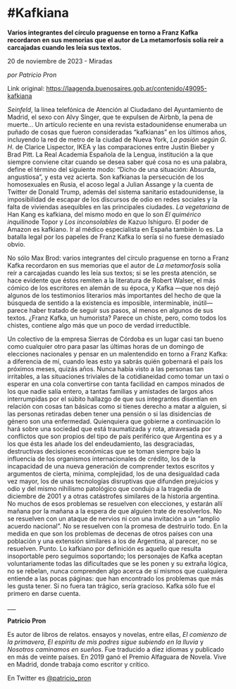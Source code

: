 # #Kafkiana

**Varios integrantes del círculo praguense en torno a Franz Kafka recordaron en sus memorias que el autor de La metamorfosis solía reír a carcajadas cuando les leía sus textos.**

20 de noviembre de 2023 - Miradas

_por Patricio Pron_

Link original: https://laagenda.buenosaires.gob.ar/contenido/49095-kafkiana



*Seinfeld*, la línea telefónica de Atención al Ciudadano del Ayuntamiento de Madrid, el sexo con Alvy Singer, que te expulsen de Airbnb, la pena de muerte... Un artículo reciente en una revista estadounidense enumeraba un puñado de cosas que fueron consideradas “kafkianas” en los últimos años, incluyendo la red de metro de la ciudad de Nueva York, *La pasión según G. H.* de Clarice Lispector, IKEA y las comparaciones entre Justin Bieber y Brad Pitt. La Real Academia Española de la Lengua, institución a la que siempre conviene citar cuando se desea saber qué cosa no es una palabra, define el término del siguiente modo: “Dicho de una situación: Absurda, angustiosa”, y esta vez acierta. Son kafkianas la persecución de los homosexuales en Rusia, el acoso legal a Julian Assange y la cuenta de Twitter de Donald Trump, además del sistema sanitario estadounidense, la imposibilidad de escapar de los discursos de odio en redes sociales y la falta de viviendas asequibles en las principales ciudades. *La vegetariana* de Han Kang es kafkiana, del mismo modo en que lo son *El quimérico inquilino*de Topor y *Los inconsolables* de Kazuo Ishiguro. El poder de Amazon es kafkiano. Ir al médico especialista en España también lo es. La batalla legal por los papeles de Franz Kafka lo sería si no fuese demasiado obvio.




No sólo Max Brod: varios integrantes del círculo praguense en torno a Franz Kafka recordaron en sus memorias que el autor de *La metamorfosis* solía reír a carcajadas cuando les leía sus textos; si se les presta atención, se hace evidente que éstos remiten a la literatura de Robert Walser, el más cómico de los escritores en alemán de su época, y Kafka —que nos dejó algunos de los testimonios literarios más importantes del hecho de que la búsqueda de sentido a la existencia es imposible, interminable, inútil— parece haber tratado de seguir sus pasos, al menos en algunos de sus textos. ¿Franz Kafka, un humorista? Parece un chiste, pero, como todos los chistes, contiene algo más que un poco de verdad irreductible.




Un colectivo de la empresa Sierras de Córdoba es un lugar casi tan bueno como cualquier otro para pasar las últimas horas de un domingo de elecciones nacionales y pensar en un malentendido en torno a Franz Kafka: a diferencia de mí, cuando leas esto ya sabrás quién gobernará el país los próximos meses, quizás años. Nunca había visto a las personas tan irritables, a las situaciones triviales de la cotidianeidad como tomar un taxi o esperar en una cola convertirse con tanta facilidad en campos minados de los que nadie salía entero, a tantas familias y amistades de largos años interrumpidas por el súbito hallazgo de que sus integrantes disentían en relación con cosas tan básicas como si tienes derecho a matar a alguien, si las personas retiradas deben tener una pensión o si las disidencias de género son una enfermedad. Quienquiera que gobierne a continuación lo hará sobre una sociedad que está traumatizada y rota, atravesada por conflictos que son propios del tipo de país periférico que Argentina es y a los que ésta les añade los del endeudamiento, las desgraciadas, destructivas decisiones económicas que se toman siempre bajo la influencia de los organismos internacionales de crédito, los de la incapacidad de una nueva generación de comprender textos escritos y argumentos de cierta, mínima, complejidad, los de una desigualdad cada vez mayor, los de unas tecnologías disruptivas que difunden prejuicios y odio y del mismo nihilismo patológico que condujo a la tragedia de diciembre de 2001 y a otras catástrofes similares de la historia argentina. No muchos de esos problemas se resuelven con elecciones, y estarán allí mañana por la mañana a la espera de que alguien trate de resolverlos. No se resuelven con un ataque de nervios ni con una invitación a un “amplio acuerdo nacional”. No se resuelven con la promesa de destruirlo todo. En la medida en que son los problemas de decenas de otros países con una población y una extensión similares a los de Argentina, al parecer, no se resuelven. Punto. Lo kafkiano por definición es aquello que resulta insoportable pero seguimos soportando; los personajes de Kafka aceptan voluntariamente todas las dificultades que se les ponen y su extraña lógica, no se rebelan, nunca comprenden algo acerca de sí mismos que cualquiera entiende a las pocas páginas: que han encontrado los problemas que más les gusta tener. Si no fuera tan trágico, sería gracioso. Kafka sólo fue el primero en darse cuenta.




\_\_\_




**Patricio Pron**




Es autor de libros de relatos. ensayos y novelas, entre ellas, *El comienzo de la primavera*, *El espíritu de mis padres sigue subiendo en la lluvia* y *Nosotros caminamos en sueños*. Fue traducido a diez idiomas y publicado en más de veinte países. En 2019 ganó el Premio Alfaguara de Novela. Vive en Madrid, donde trabaja como escritor y crítico.




En Twitter es [@patricio\_pron](https://twitter.com/patricio_pron)



